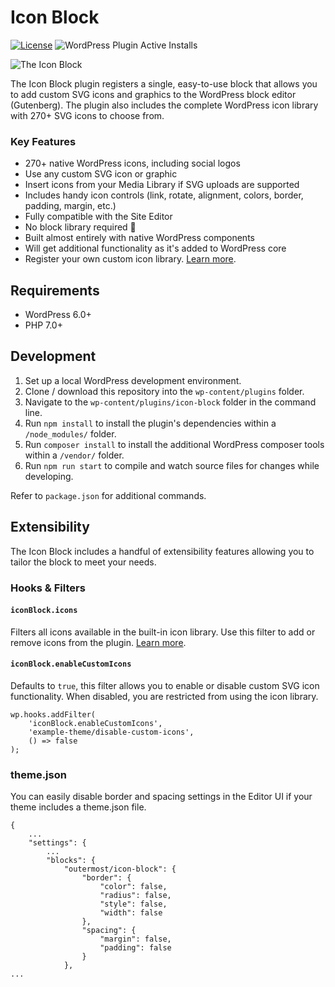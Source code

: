 # Icon Block

[![License](https://img.shields.io/badge/license-GPL--2.0%2B-green.svg)](https://github.com/ndiego/icon-block/blob/master/LICENSE.txt) ![WordPress Plugin Active Installs](https://img.shields.io/wordpress/plugin/installs/icon-block?color=%23007cba&label=Active%20Installs&logo=wordpress&style=flat-square)

![The Icon Block](https://github.com/ndiego/icon-block/blob/main/.wordpress-org/banner-1544x500.png)

The Icon Block plugin registers a single, easy-to-use block that allows you to add custom SVG icons and graphics to the WordPress block editor (Gutenberg). The plugin also includes the complete WordPress icon library with 270+ SVG icons to choose from.

### Key Features

- 270+ native WordPress icons, including social logos
- Use any custom SVG icon or graphic
- Insert icons from your Media Library if SVG uploads are supported
- Includes handy icon controls (link, rotate, alignment, colors, border, padding, margin, etc.)
- Fully compatible with the Site Editor
- No block library required 🎉
- Built almost entirely with native WordPress components
- Will get additional functionality as it's added to WordPress core
- Register your own custom icon library. [Learn more](https://nickdiego.com/adding-custom-icons-to-the-icon-block/).

## Requirements

- WordPress 6.0+
- PHP 7.0+

## Development

1. Set up a local WordPress development environment.
2. Clone / download this repository into the `wp-content/plugins` folder.
3. Navigate to the `wp-content/plugins/icon-block` folder in the command line.
4. Run `npm install` to install the plugin's dependencies within a `/node_modules/` folder.
5. Run `composer install` to install the additional WordPress composer tools within a `/vendor/` folder.
6. Run `npm run start` to compile and watch source files for changes while developing.

Refer to `package.json` for additional commands.

## Extensibility

The Icon Block includes a handful of extensibility features allowing you to tailor the block to meet your needs.

### Hooks & Filters

#### `iconBlock.icons`

Filters all icons available in the built-in icon library. Use this filter to add or remove icons from the plugin. [Learn more](https://nickdiego.com/adding-custom-icons-to-the-icon-block/).

#### `iconBlock.enableCustomIcons`

Defaults to `true`, this filter allows you to enable or disable custom SVG icon functionality. When disabled, you are restricted from using the icon library.

```
wp.hooks.addFilter(
	'iconBlock.enableCustomIcons',
	'example-theme/disable-custom-icons',
	() => false
);
```

### theme.json

You can easily disable border and spacing settings in the Editor UI if your theme includes a theme.json file.

```
{
	...
	"settings": {
		...
		"blocks": {
			"outermost/icon-block": {
				"border": {
					"color": false,
					"radius": false,
					"style": false,
					"width": false
				},
				"spacing": {
					"margin": false,
					"padding": false
				}
			},
...
```



